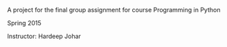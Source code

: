 A project for the final group assignment for course Programming in Python

Spring 2015

Instructor: Hardeep Johar
